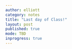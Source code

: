```yaml
---
author: elliott
category: notes
title: "Last day of Class!"
layout: post
published: true
mode: TBD
inprogress: true
---
```





